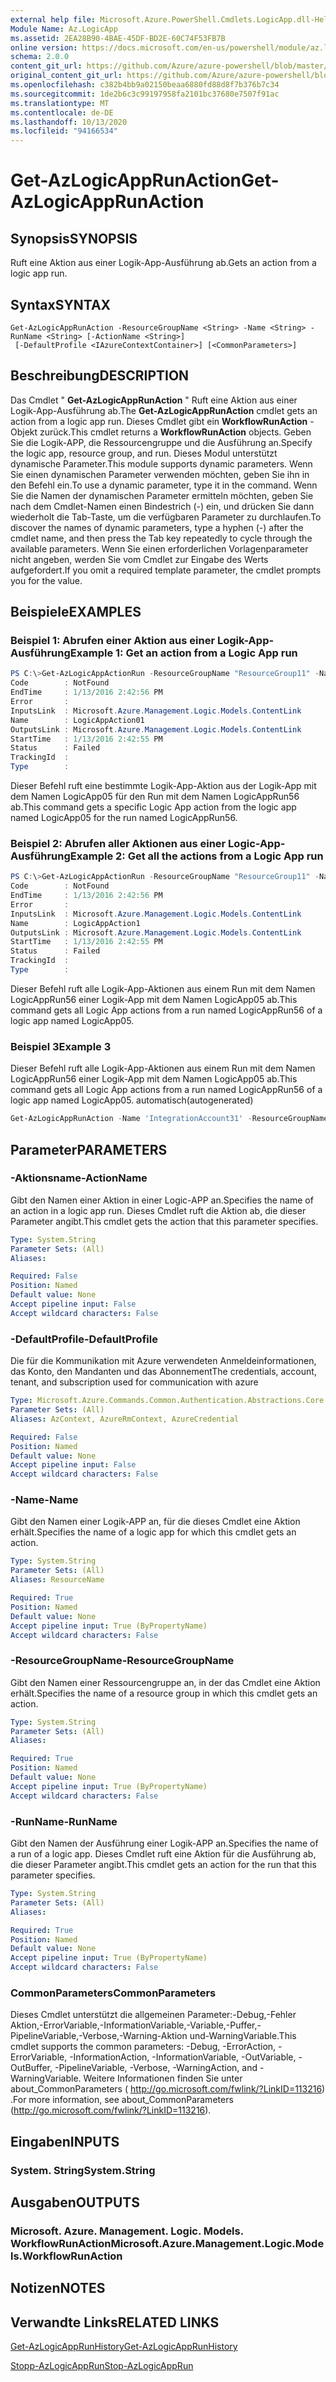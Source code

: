 ```yaml
---
external help file: Microsoft.Azure.PowerShell.Cmdlets.LogicApp.dll-Help.xml
Module Name: Az.LogicApp
ms.assetid: 2EA28B90-4BAE-45DF-BD2E-60C74F53FB7B
online version: https://docs.microsoft.com/en-us/powershell/module/az.logicapp/get-azlogicapprunaction
schema: 2.0.0
content_git_url: https://github.com/Azure/azure-powershell/blob/master/src/LogicApp/LogicApp/help/Get-AzLogicAppRunAction.md
original_content_git_url: https://github.com/Azure/azure-powershell/blob/master/src/LogicApp/LogicApp/help/Get-AzLogicAppRunAction.md
ms.openlocfilehash: c382b4bb9a02150beaa6880fd88d8f7b376b7c34
ms.sourcegitcommit: 1de2b6c3c99197958fa2101bc37680e7507f91ac
ms.translationtype: MT
ms.contentlocale: de-DE
ms.lasthandoff: 10/13/2020
ms.locfileid: "94166534"
---
```

# <span data-ttu-id="12b5e-101">Get-AzLogicAppRunAction</span><span class="sxs-lookup"><span data-stu-id="12b5e-101">Get-AzLogicAppRunAction</span></span>

## <span data-ttu-id="12b5e-102">Synopsis</span><span class="sxs-lookup"><span data-stu-id="12b5e-102">SYNOPSIS</span></span>
<span data-ttu-id="12b5e-103">Ruft eine Aktion aus einer Logik-App-Ausführung ab.</span><span class="sxs-lookup"><span data-stu-id="12b5e-103">Gets an action from a logic app run.</span></span>

## <span data-ttu-id="12b5e-104">Syntax</span><span class="sxs-lookup"><span data-stu-id="12b5e-104">SYNTAX</span></span>

```
Get-AzLogicAppRunAction -ResourceGroupName <String> -Name <String> -RunName <String> [-ActionName <String>]
 [-DefaultProfile <IAzureContextContainer>] [<CommonParameters>]
```

## <span data-ttu-id="12b5e-105">Beschreibung</span><span class="sxs-lookup"><span data-stu-id="12b5e-105">DESCRIPTION</span></span>
<span data-ttu-id="12b5e-106">Das Cmdlet " **Get-AzLogicAppRunAction** " Ruft eine Aktion aus einer Logik-App-Ausführung ab.</span><span class="sxs-lookup"><span data-stu-id="12b5e-106">The **Get-AzLogicAppRunAction** cmdlet gets an action from a logic app run.</span></span>
<span data-ttu-id="12b5e-107">Dieses Cmdlet gibt ein **WorkflowRunAction** -Objekt zurück.</span><span class="sxs-lookup"><span data-stu-id="12b5e-107">This cmdlet returns a **WorkflowRunAction** objects.</span></span>
<span data-ttu-id="12b5e-108">Geben Sie die Logik-APP, die Ressourcengruppe und die Ausführung an.</span><span class="sxs-lookup"><span data-stu-id="12b5e-108">Specify the logic app, resource group, and run.</span></span>
<span data-ttu-id="12b5e-109">Dieses Modul unterstützt dynamische Parameter.</span><span class="sxs-lookup"><span data-stu-id="12b5e-109">This module supports dynamic parameters.</span></span>
<span data-ttu-id="12b5e-110">Wenn Sie einen dynamischen Parameter verwenden möchten, geben Sie ihn in den Befehl ein.</span><span class="sxs-lookup"><span data-stu-id="12b5e-110">To use a dynamic parameter, type it in the command.</span></span>
<span data-ttu-id="12b5e-111">Wenn Sie die Namen der dynamischen Parameter ermitteln möchten, geben Sie nach dem Cmdlet-Namen einen Bindestrich (-) ein, und drücken Sie dann wiederholt die Tab-Taste, um die verfügbaren Parameter zu durchlaufen.</span><span class="sxs-lookup"><span data-stu-id="12b5e-111">To discover the names of dynamic parameters, type a hyphen (-) after the cmdlet name, and then press the Tab key repeatedly to cycle through the available parameters.</span></span>
<span data-ttu-id="12b5e-112">Wenn Sie einen erforderlichen Vorlagenparameter nicht angeben, werden Sie vom Cmdlet zur Eingabe des Werts aufgefordert.</span><span class="sxs-lookup"><span data-stu-id="12b5e-112">If you omit a required template parameter, the cmdlet prompts you for the value.</span></span>

## <span data-ttu-id="12b5e-113">Beispiele</span><span class="sxs-lookup"><span data-stu-id="12b5e-113">EXAMPLES</span></span>

### <span data-ttu-id="12b5e-114">Beispiel 1: Abrufen einer Aktion aus einer Logik-App-Ausführung</span><span class="sxs-lookup"><span data-stu-id="12b5e-114">Example 1: Get an action from a Logic App run</span></span>
```powershell
PS C:\>Get-AzLogicAppActionRun -ResourceGroupName "ResourceGroup11" -Name "LogicApp05" -RunName "LogicAppRun56" -ActionName "LogicAppAction01"
Code        : NotFound
EndTime     : 1/13/2016 2:42:56 PM
Error       : 
InputsLink  : Microsoft.Azure.Management.Logic.Models.ContentLink
Name        : LogicAppAction01
OutputsLink : Microsoft.Azure.Management.Logic.Models.ContentLink
StartTime   : 1/13/2016 2:42:55 PM
Status      : Failed
TrackingId  : 
Type        :
```

<span data-ttu-id="12b5e-115">Dieser Befehl ruft eine bestimmte Logik-App-Aktion aus der Logik-App mit dem Namen LogicApp05 für den Run mit dem Namen LogicAppRun56 ab.</span><span class="sxs-lookup"><span data-stu-id="12b5e-115">This command gets a specific Logic App action from the logic app named LogicApp05 for the run named LogicAppRun56.</span></span>

### <span data-ttu-id="12b5e-116">Beispiel 2: Abrufen aller Aktionen aus einer Logic-App-Ausführung</span><span class="sxs-lookup"><span data-stu-id="12b5e-116">Example 2: Get all the actions from a Logic App run</span></span>
```powershell
PS C:\>Get-AzLogicAppActionRun -ResourceGroupName "ResourceGroup11" -Name "LogicApp05" -RunName "LogicAppRun56"
Code        : NotFound
EndTime     : 1/13/2016 2:42:56 PM
Error       : 
InputsLink  : Microsoft.Azure.Management.Logic.Models.ContentLink
Name        : LogicAppAction1
OutputsLink : Microsoft.Azure.Management.Logic.Models.ContentLink
StartTime   : 1/13/2016 2:42:55 PM
Status      : Failed
TrackingId  : 
Type        :
```

<span data-ttu-id="12b5e-117">Dieser Befehl ruft alle Logik-App-Aktionen aus einem Run mit dem Namen LogicAppRun56 einer Logik-App mit dem Namen LogicApp05 ab.</span><span class="sxs-lookup"><span data-stu-id="12b5e-117">This command gets all Logic App actions from a run named LogicAppRun56 of a logic app named LogicApp05.</span></span>

### <span data-ttu-id="12b5e-118">Beispiel 3</span><span class="sxs-lookup"><span data-stu-id="12b5e-118">Example 3</span></span>

<span data-ttu-id="12b5e-119">Dieser Befehl ruft alle Logik-App-Aktionen aus einem Run mit dem Namen LogicAppRun56 einer Logik-App mit dem Namen LogicApp05 ab.</span><span class="sxs-lookup"><span data-stu-id="12b5e-119">This command gets all Logic App actions from a run named LogicAppRun56 of a logic app named LogicApp05.</span></span> <span data-ttu-id="12b5e-120">automatisch</span><span class="sxs-lookup"><span data-stu-id="12b5e-120">(autogenerated)</span></span>

```powershell <!-- Aladdin Generated Example --> 
Get-AzLogicAppRunAction -Name 'IntegrationAccount31' -ResourceGroupName MyResourceGroup -RunName '08587489104702792076'
```

## <span data-ttu-id="12b5e-121">Parameter</span><span class="sxs-lookup"><span data-stu-id="12b5e-121">PARAMETERS</span></span>

### <span data-ttu-id="12b5e-122">-Aktionsname</span><span class="sxs-lookup"><span data-stu-id="12b5e-122">-ActionName</span></span>
<span data-ttu-id="12b5e-123">Gibt den Namen einer Aktion in einer Logic-APP an.</span><span class="sxs-lookup"><span data-stu-id="12b5e-123">Specifies the name of an action in a logic app run.</span></span>
<span data-ttu-id="12b5e-124">Dieses Cmdlet ruft die Aktion ab, die dieser Parameter angibt.</span><span class="sxs-lookup"><span data-stu-id="12b5e-124">This cmdlet gets the action that this parameter specifies.</span></span>

```yaml
Type: System.String
Parameter Sets: (All)
Aliases:

Required: False
Position: Named
Default value: None
Accept pipeline input: False
Accept wildcard characters: False
```

### <span data-ttu-id="12b5e-125">-DefaultProfile</span><span class="sxs-lookup"><span data-stu-id="12b5e-125">-DefaultProfile</span></span>
<span data-ttu-id="12b5e-126">Die für die Kommunikation mit Azure verwendeten Anmeldeinformationen, das Konto, den Mandanten und das Abonnement</span><span class="sxs-lookup"><span data-stu-id="12b5e-126">The credentials, account, tenant, and subscription used for communication with azure</span></span>

```yaml
Type: Microsoft.Azure.Commands.Common.Authentication.Abstractions.Core.IAzureContextContainer
Parameter Sets: (All)
Aliases: AzContext, AzureRmContext, AzureCredential

Required: False
Position: Named
Default value: None
Accept pipeline input: False
Accept wildcard characters: False
```

### <span data-ttu-id="12b5e-127">-Name</span><span class="sxs-lookup"><span data-stu-id="12b5e-127">-Name</span></span>
<span data-ttu-id="12b5e-128">Gibt den Namen einer Logik-APP an, für die dieses Cmdlet eine Aktion erhält.</span><span class="sxs-lookup"><span data-stu-id="12b5e-128">Specifies the name of a logic app for which this cmdlet gets an action.</span></span>

```yaml
Type: System.String
Parameter Sets: (All)
Aliases: ResourceName

Required: True
Position: Named
Default value: None
Accept pipeline input: True (ByPropertyName)
Accept wildcard characters: False
```

### <span data-ttu-id="12b5e-129">-ResourceGroupName</span><span class="sxs-lookup"><span data-stu-id="12b5e-129">-ResourceGroupName</span></span>
<span data-ttu-id="12b5e-130">Gibt den Namen einer Ressourcengruppe an, in der das Cmdlet eine Aktion erhält.</span><span class="sxs-lookup"><span data-stu-id="12b5e-130">Specifies the name of a resource group in which this cmdlet gets an action.</span></span>

```yaml
Type: System.String
Parameter Sets: (All)
Aliases:

Required: True
Position: Named
Default value: None
Accept pipeline input: True (ByPropertyName)
Accept wildcard characters: False
```

### <span data-ttu-id="12b5e-131">-RunName</span><span class="sxs-lookup"><span data-stu-id="12b5e-131">-RunName</span></span>
<span data-ttu-id="12b5e-132">Gibt den Namen der Ausführung einer Logik-APP an.</span><span class="sxs-lookup"><span data-stu-id="12b5e-132">Specifies the name of a run of a logic app.</span></span>
<span data-ttu-id="12b5e-133">Dieses Cmdlet ruft eine Aktion für die Ausführung ab, die dieser Parameter angibt.</span><span class="sxs-lookup"><span data-stu-id="12b5e-133">This cmdlet gets an action for the run that this parameter specifies.</span></span>

```yaml
Type: System.String
Parameter Sets: (All)
Aliases:

Required: True
Position: Named
Default value: None
Accept pipeline input: True (ByPropertyName)
Accept wildcard characters: False
```

### <span data-ttu-id="12b5e-134">CommonParameters</span><span class="sxs-lookup"><span data-stu-id="12b5e-134">CommonParameters</span></span>
<span data-ttu-id="12b5e-135">Dieses Cmdlet unterstützt die allgemeinen Parameter:-Debug,-Fehler Aktion,-ErrorVariable,-InformationVariable,-Variable,-Puffer,-PipelineVariable,-Verbose,-Warning-Aktion und-WarningVariable.</span><span class="sxs-lookup"><span data-stu-id="12b5e-135">This cmdlet supports the common parameters: -Debug, -ErrorAction, -ErrorVariable, -InformationAction, -InformationVariable, -OutVariable, -OutBuffer, -PipelineVariable, -Verbose, -WarningAction, and -WarningVariable.</span></span> <span data-ttu-id="12b5e-136">Weitere Informationen finden Sie unter about_CommonParameters ( http://go.microsoft.com/fwlink/?LinkID=113216) .</span><span class="sxs-lookup"><span data-stu-id="12b5e-136">For more information, see about_CommonParameters (http://go.microsoft.com/fwlink/?LinkID=113216).</span></span>

## <span data-ttu-id="12b5e-137">Eingaben</span><span class="sxs-lookup"><span data-stu-id="12b5e-137">INPUTS</span></span>

### <span data-ttu-id="12b5e-138">System. String</span><span class="sxs-lookup"><span data-stu-id="12b5e-138">System.String</span></span>

## <span data-ttu-id="12b5e-139">Ausgaben</span><span class="sxs-lookup"><span data-stu-id="12b5e-139">OUTPUTS</span></span>

### <span data-ttu-id="12b5e-140">Microsoft. Azure. Management. Logic. Models. WorkflowRunAction</span><span class="sxs-lookup"><span data-stu-id="12b5e-140">Microsoft.Azure.Management.Logic.Models.WorkflowRunAction</span></span>

## <span data-ttu-id="12b5e-141">Notizen</span><span class="sxs-lookup"><span data-stu-id="12b5e-141">NOTES</span></span>

## <span data-ttu-id="12b5e-142">Verwandte Links</span><span class="sxs-lookup"><span data-stu-id="12b5e-142">RELATED LINKS</span></span>

[<span data-ttu-id="12b5e-143">Get-AzLogicAppRunHistory</span><span class="sxs-lookup"><span data-stu-id="12b5e-143">Get-AzLogicAppRunHistory</span></span>](./Get-AzLogicAppRunHistory.md)

[<span data-ttu-id="12b5e-144">Stopp-AzLogicAppRun</span><span class="sxs-lookup"><span data-stu-id="12b5e-144">Stop-AzLogicAppRun</span></span>](./Stop-AzLogicAppRun.md)


